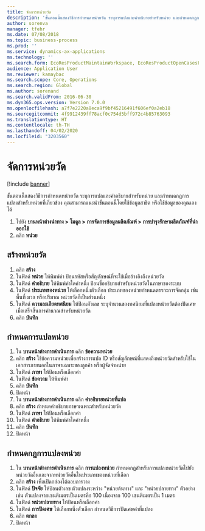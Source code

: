 ```yaml
---
title: จัดการหน่วยวัด
description: 'ขั้นตอนนี้แสดงวิธีการกำหนดหน่วยวัด ระบุการแปลและคำอธิบายสำหรับหน่วย และกำหนดกฎการแปลงสำหรับหน่วยที่เกี่ยวข้อง '
author: sorenva
manager: tfehr
ms.date: 07/08/2018
ms.topic: business-process
ms.prod: ''
ms.service: dynamics-ax-applications
ms.technology: ''
ms.search.form: EcoResProductMaintainWorkspace, EcoResProductOpenCasesFormPart, UnitOfMeasure, UnitOfMeasureReportingTranslation, UnitOfMeasureTranslation, UnitOfMeasureConversion, UnitOfMeasureConversionEditOrCreate, UnitOfMeasureLookup
audience: Application User
ms.reviewer: kamaybac
ms.search.scope: Core, Operations
ms.search.region: Global
ms.author: sorenand
ms.search.validFrom: 2016-06-30
ms.dyn365.ops.version: Version 7.0.0
ms.openlocfilehash: a7f7e2220a8eca9f9bf45216491f606ef0a2eb18
ms.sourcegitcommit: 4f9912439ff78acf0c754d5bff972c4b85763093
ms.translationtype: HT
ms.contentlocale: th-TH
ms.lasthandoff: 04/02/2020
ms.locfileid: "3203560"
---
```

# <a name="manage-unit-of-measure"></a>จัดการหน่วยวัด

[!include [banner](../../includes/banner.md)]

ขั้นตอนนี้แสดงวิธีการกำหนดหน่วยวัด ระบุการแปลและคำอธิบายสำหรับหน่วย และกำหนดกฎการแปลงสำหรับหน่วยที่เกี่ยวข้อง  คุณสามารถแนะนำขั้นตอนนี้โดยใช้ข้อมูลสาธิต หรือใช้ข้อมูลของคุณเองได้

1. ไปยัง **บานหน้าต่างนำทาง > โมดูล > การจัดการข้อมูลผลิตภัณฑ์ > การบำรุงรักษาผลิตภัณฑ์ที่นำออกใช้**
2. คลิก **หน่วย**

## <a name="create-a-unit-of-measure"></a>สร้างหน่วยวัด
1. คลิก **สร้าง**
2. ในฟิลด์ **หน่วย** ให้พิมพ์ค่า ป้อนรหัสหรือสัญลักษณ์ที่จะใช้เมื่ออ้างอิงถึงหน่วยวัด   
3. ในฟิลด์ **คำอธิบาย** ให้พิมพ์ค่าใดค่าหนึ่ง ป้อนชื่ออธิบายสำหรับหน่วยวัดในภาษาของระบบ  
4. ในฟิลด์ **ประเภทของหน่วย** ให้เลือกหนึ่งตัวเลือก ประเภทของหน่วยกำหนดตรรกะการจัดกลุ่ม เช่นพื้นที่ มวล หรือปริมาณ หน่วยวัดก็เป็นส่วนหนึ่ง  
5. ในฟิลด์ **ความละเอียดทศนิยม** ให้ป้อนตัวเลข ระบุจำนวนของทศนิยมที่แปลงหน่วยวัดต้องปัดเศษเมื่อเสร็จสิ้นการคำนวณสำหรับหน่วยวัด   
6. คลิก **บันทึก**

## <a name="define-unit-translations"></a>กำหนดการแปลหน่วย
1. ใน **บานหน้าต่างการดำเนินการ** คลิก **ข้อความหน่วย**
2. คลิก **สร้าง** ใช้ข้อความหน่วยเพื่อสร้างการแปล ID หรือสัญลักษณ์ที่แสดงถึงหน่วยวัดสำหรับใช้ในเอกสารภายนอกในภาษาเฉพาะของลูกค้า หรือผู้จัดจำหน่าย   
3. ในฟิลด์ **ภาษา** ให้ป้อนหรือเลือกค่า
4. ในฟิลด์ **ข้อความ** ให้พิมพ์ค่า
5. คลิก **บันทึก**
6. ปิดหน้า
7. ใน **บานหน้าต่างการดำเนินการ** คลิก **คำอธิบายหน่วยที่แปล**
8. คลิก **สร้าง** กำหนดคำอธิบายภาษาเฉพาะสำหรับหน่วยวัด   
9. ในฟิลด์ **ภาษา** ให้ป้อนหรือเลือกค่า
10. ในฟิลด์ **คำอธิบาย** ให้พิมพ์ค่าใดค่าหนึ่ง
11. คลิก **บันทึก**
12. ปิดหน้า

## <a name="define-unit-conversion-rules"></a>กำหนดกฎการแปลงหน่วย
1. ใน **บานหน้าต่างการดำเนินการ** คลิก **การแปลงหน่วย** กำหนดกฎสำหรับการแปลงหน่วยวัดไปยังหน่วยวัดอื่นและจากหน่วยวัดอื่นในประเภทของหน่วยที่เลือก   
2. คลิก **สร้าง** เพื่อเปิดกล่องโต้ตอบการวาง
3. ในฟิลด์ **ปัจจัย** ให้ป้อนตัวเลข ตัวแปลงระหว่าง "หน่วยต้นทาง" และ "หน่วยปลายทาง"  ตัวอย่างเช่น ตัวแปลงจากเซนติเมตรเป็นเมตรคือ 100 เนื่องจาก 100 เซนติเมตรเป็น 1 เมตร  
4. ในฟิลด์ **หน่วยปลายทาง** ให้ป้อนหรือเลือกค่า
5. ในฟิลด์ **การปัดเศษ** ให้เลือกหนึ่งตัวเลือก กำหนดวิธีการปัดเศษค่าที่แปลง   
6. คลิก **ตกลง**
7. ปิดหน้า

